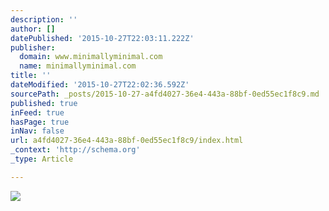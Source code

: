```yaml
---
description: ''
author: []
datePublished: '2015-10-27T22:03:11.222Z'
publisher:
  domain: www.minimallyminimal.com
  name: minimallyminimal.com
title: ''
dateModified: '2015-10-27T22:02:36.592Z'
sourcePath: _posts/2015-10-27-a4fd4027-36e4-443a-88bf-0ed55ec1f8c9.md
published: true
inFeed: true
hasPage: true
inNav: false
url: a4fd4027-36e4-443a-88bf-0ed55ec1f8c9/index.html
_context: 'http://schema.org'
_type: Article

---
```

![](http://static1.squarespace.com/static/50271a61c4aab6c54f9af5ee/t/524ba172e4b076c200169d27/1445831056481/?format=750w)
